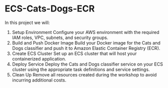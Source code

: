 # ECS-Cats-Dogs-ECR

In this project we will:
1. Setup Environment
Configure your AWS environment with the required IAM roles, VPC, subnets, and security groups.
2. Build and Push Docker Image
Build your Docker image for the Cats and Dogs classifier and push it to Amazon Elastic Container Registry (ECR).
3. Create ECS Cluster
Set up an ECS cluster that will host your containerized application.
4. Deploy Service
Deploy the Cats and Dogs classifier service on your ECS cluster using the appropriate task definitions and service settings.
5. Clean Up
Remove all resources created during the workshop to avoid incurring additional costs.
